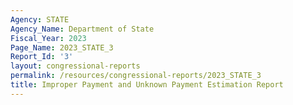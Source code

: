 ```yaml
---
Agency: STATE
Agency_Name: Department of State
Fiscal_Year: 2023
Page_Name: 2023_STATE_3
Report_Id: '3'
layout: congressional-reports
permalink: /resources/congressional-reports/2023_STATE_3
title: Improper Payment and Unknown Payment Estimation Report
---
```

